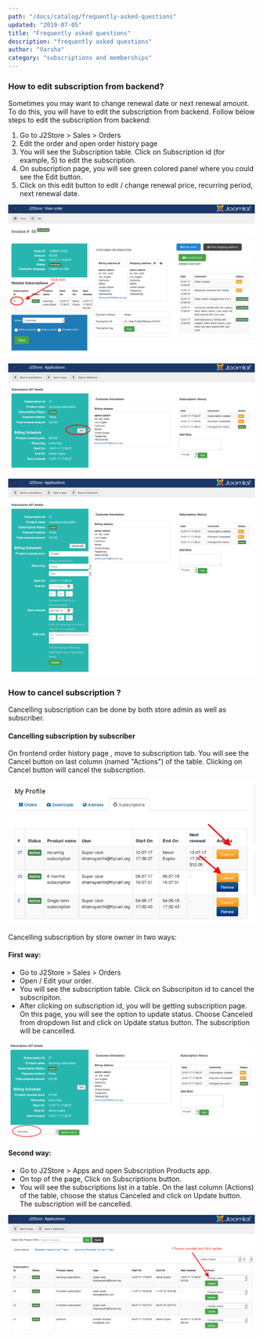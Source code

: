 ```yaml
---
path: "/docs/catalog/frequently-asked-questions"
updated: "2019-07-05"
title: "Frequently asked questions"
description: "frequently asked questions"
author: "Varsha"
category: "subscriptions and memberships"
---
```


### How to edit subscription from backend?

Sometimes you may want to change renewal date or next renewal amount. To do this, you will have to edit the subscription from backend. Follow below steps to edit the subscription from backend:

1. Go to J2Store > Sales > Orders
2. Edit the order and open order history page
3. You will see the Subscription table. Click on Subscription id (for example, 5) to edit the subscription.
4. On subscription page, you will see green colored panel where you could see the Edit button.
5. Click on this edit button to edit / change renewal price, recurring period, next renewal date.

![edit subs](https://raw.githubusercontent.com/j2store/doc-images/master/subscriptions-and-memberships/frequently-asked-questions/edit-subs.png)

![edit subs1](https://raw.githubusercontent.com/j2store/doc-images/master/subscriptions-and-memberships/frequently-asked-questions/edit-subs-1.png)

![edit subs3](https://raw.githubusercontent.com/j2store/doc-images/master/subscriptions-and-memberships/frequently-asked-questions/edit-subs-3.png)


### How to cancel subscription ?

Cancelling subscription can be done by both store admin as well as subscriber.

#### Cancelling subscription by subscriber

On frontend order history page , move to subscription tab. You will see the Cancel button on last column (named "Actions") of the table.
Clicking on Cancel button will cancel the subscription.

![cancle subs](https://raw.githubusercontent.com/j2store/doc-images/master/subscriptions-and-memberships/frequently-asked-questions/cancel-subsc-3.png)


Cancelling subscription by store owner in two ways:

#### First way:

* Go to J2Store > Sales > Orders
* Open / Edit your order.
* You will see the subscription table. Click on Subscripiton id to cancel the subscripiton.
* After clicking on subscription id, you will be getting subscription page. On this page, you will see the option to update status. Choose Canceled from dropdown list and click on Update status button. The subscription will be cancelled.

![cancle susbs first way](https://raw.githubusercontent.com/j2store/doc-images/master/subscriptions-and-memberships/frequently-asked-questions/cancel-subsc-1.png)


#### Second way:

* Go to J2Store > Apps and open Subscription Products app.
* On top of the page, Click on Subscriptions button.
* You will see the subscriptions list in a table. On the last column (Actions) of the table, choose the status Canceled and click on Update button. The subscription will be cancelled.

![cancle subs second way](https://raw.githubusercontent.com/j2store/doc-images/master/subscriptions-and-memberships/frequently-asked-questions/cancel-subsc-2.png)
